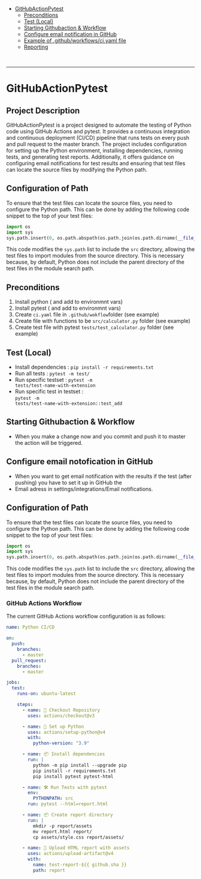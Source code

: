 
- [GitHubActionPytest](#GitHubActionPytest)
    - [Preconditions](#preconditions)
    - [Test (Local)](#test-local)
    - [Starting Githubaction & Workflow](#starting-githubaction--workflow)
    - [Configure email notification in GitHub](#configure-email-notification-in-github)
    - [Example of .github/workflows/ci.yaml file](#example-of-githubworkflowsciyaml-file)
    - [Reporting](#reporting)

<br>
<hr>


# GitHubActionPytest

## Project Description

GitHubActionPytest is a project designed to automate the testing of Python code using GitHub Actions and pytest. It provides a continuous integration and continuous deployment (CI/CD) pipeline that runs tests on every push and pull request to the master branch. The project includes configuration for setting up the Python environment, installing dependencies, running tests, and generating test reports. Additionally, it offers guidance on configuring email notifications for test results and ensuring that test files can locate the source files by modifying the Python path.

## Configuration of Path

To ensure that the test files can locate the source files, you need to configure the Python path. This can be done by adding the following code snippet to the top of your test files:

```python
import os
import sys
sys.path.insert(0, os.path.abspath(os.path.join(os.path.dirname(__file__), '../src')))
```

This code modifies the `sys.path` list to include the `src` directory, allowing the test files to import modules from the source directory. This is necessary because, by default, Python does not include the parent directory of the test files in the module search path.

## Preconditions

1. Install python ( and add to environmnt vars)
2. Install pytest ( and add to environmnt vars)
3. Create <code>ci.yaml</code> file in <code>.github/wokflow</code>folder (see example)
4. Create file with functions to be <code>src/calculator.py</code> folder (see example)
5. Create test file with pytest <code>tests/test_calculator.py</code> folder (see example)


## Test (Local)

- Install dependencies  : <code>pip install -r requirements.txt</code> <br>
- Run all tests                 : <code>pytest -m test/</code> <br>
- Run specific testset          : <code>pytest -m tests/test-name-with-extension</code><br>
- Run specific test in testset  : <br><code>pytest -m tests/test-name-with-extension::test_add</code>

## Starting Githubaction & Workflow

- When you make a change now and you commit and push it to master the action 
will be triggered.

## Configure email notofication in GitHub

- When you want to get email notification with the results if the test (after pushing) you have to set it up in GitHub the 
- Email adress in settings/integrations/Email notifications.


## Configuration of Path

To ensure that the test files can locate the source files, you need to configure the Python path. This can be done by adding the following code snippet to the top of your test files:

```python
import os
import sys
sys.path.insert(0, os.path.abspath(os.path.join(os.path.dirname(__file__), '../src')))
```

This code modifies the `sys.path` list to include the `src` directory, allowing the test files to import modules from the source directory. This is necessary because, by default, Python does not include the parent directory of the test files in the module search path.

### GitHub Actions Workflow
The current GitHub Actions workflow configuration is as follows:


```yaml
name: Python CI/CD

on:
  push:
    branches:
      - master
  pull_request:
    branches:
      - master

jobs:
  test:
    runs-on: ubuntu-latest

    steps:
      - name: 🔄 Checkout Repository
        uses: actions/checkout@v3

      - name: 🐍 Set up Python
        uses: actions/setup-python@v4
        with:
          python-version: "3.9"

      - name: 📦 Install dependencies
        run: |
          python -m pip install --upgrade pip
          pip install -r requirements.txt
          pip install pytest pytest-html

      - name: 🛠️ Run Tests with pytest
        env:
          PYTHONPATH: src
        run: pytest --html=report.html

      - name: 📦 Create report directory
        run: |
          mkdir -p report/assets
          mv report.html report/
          cp assets/style.css report/assets/

      - name: 📄 Upload HTML report with assets
        uses: actions/upload-artifact@v4
        with:
          name: test-report-${{ github.sha }}
          path: report
```